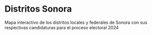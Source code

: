 # Distritos Sonora
 Mapa interactivo de los distritos locales y federales de Sonora con sus respectivas candidaturas para el proceso electoral 2024

